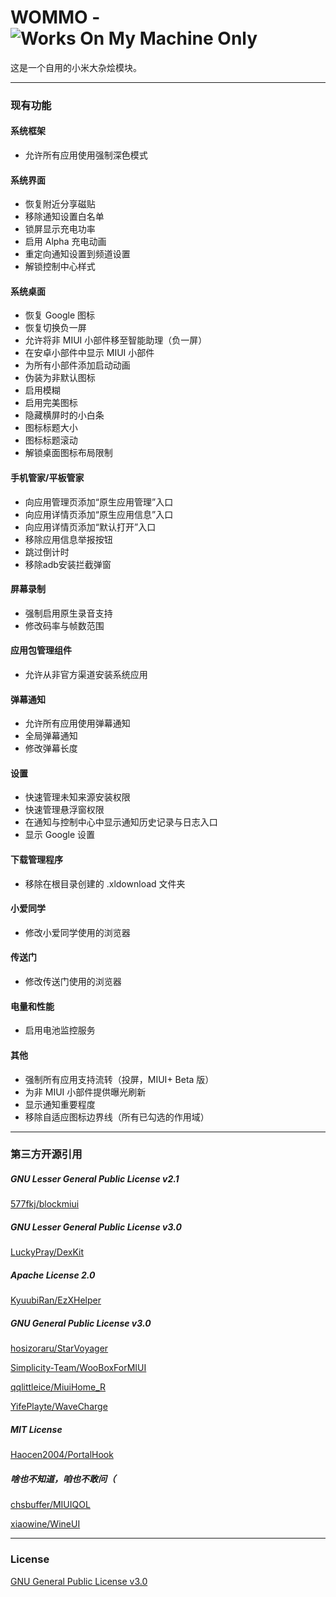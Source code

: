 # WOMMO - <img alt="Works On My Machine Only" src="https://img.shields.io/badge/Works%20On-My%20Machine%20Only-brightgreen">

这是一个自用的小米大杂烩模块。

---

### 现有功能

#### 系统框架

- 允许所有应用使用强制深色模式

#### 系统界面

- 恢复附近分享磁贴
- 移除通知设置白名单
- 锁屏显示充电功率
- 启用 Alpha 充电动画
- 重定向通知设置到频道设置
- 解锁控制中心样式

#### 系统桌面

- 恢复 Google 图标
- 恢复切换负一屏
- 允许将非 MIUI 小部件移至智能助理（负一屏）
- 在安卓小部件中显示 MIUI 小部件
- 为所有小部件添加启动动画
- 伪装为非默认图标
- 启用模糊
- 启用完美图标
- 隐藏横屏时的小白条
- 图标标题大小
- 图标标题滚动
- 解锁桌面图标布局限制

#### 手机管家/平板管家

- 向应用管理页添加“原生应用管理”入口
- 向应用详情页添加“原生应用信息”入口
- 向应用详情页添加“默认打开”入口
- 移除应用信息举报按钮
- 跳过倒计时
- 移除adb安装拦截弹窗

#### 屏幕录制

- 强制启用原生录音支持
- 修改码率与帧数范围

#### 应用包管理组件

- 允许从非官方渠道安装系统应用

#### 弹幕通知

- 允许所有应用使用弹幕通知
- 全局弹幕通知
- 修改弹幕长度

#### 设置

- 快速管理未知来源安装权限
- 快速管理悬浮窗权限
- 在通知与控制中心中显示通知历史记录与日志入口
- 显示 Google 设置

#### 下载管理程序

- 移除在根目录创建的 .xldownload 文件夹

#### 小爱同学

- 修改小爱同学使用的浏览器

#### 传送门

- 修改传送门使用的浏览器

#### 电量和性能

- 启用电池监控服务

#### 其他

- 强制所有应用支持流转（投屏，MIUI+ Beta 版）
- 为非 MIUI 小部件提供曝光刷新
- 显示通知重要程度
- 移除自适应图标边界线（所有已勾选的作用域）

---

### 第三方开源引用

##### GNU Lesser General Public License v2.1

[577fkj/blockmiui](https://github.com/Block-Network/blockmiui)

##### GNU Lesser General Public License v3.0

[LuckyPray/DexKit](https://github.com/LuckyPray/DexKit)

##### Apache License 2.0

[KyuubiRan/EzXHelper](https://github.com/KyuubiRan/EzXHelper)

##### GNU General Public License v3.0

[hosizoraru/StarVoyager](https://github.com/hosizoraru/StarVoyager)

[Simplicity-Team/WooBoxForMIUI](https://github.com/Simplicity-Team/WooBoxForMIUI)

[qqlittleice/MiuiHome_R](https://github.com/qqlittleice/MiuiHome_R)

[YifePlayte/WaveCharge](https://github.com/YifePlayte/WaveCharge)

##### MIT License

[Haocen2004/PortalHook](https://github.com/Haocen2004/PortalHook)

##### 啥也不知道，咱也不敢问（

[chsbuffer/MIUIQOL](https://github.com/chsbuffer/MIUIQOL)

[xiaowine/WineUI](https://github.com/xiaowine/WineUI)

---

### License

[GNU General Public License v3.0](https://github.com/YifePlayte/WOMMO/blob/main/LICENSE)

